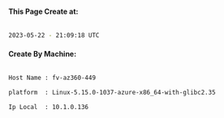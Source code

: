 
   
#### This Page Create at:

```bash

2023-05-22 - 21:09:18 UTC

```

#### Create By Machine:

```bash

Host Name : fv-az360-449

platform  : Linux-5.15.0-1037-azure-x86_64-with-glibc2.35

Ip Local  : 10.1.0.136

```

